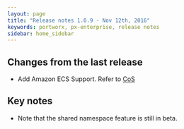 ```yaml
---
layout: page
title: "Release notes 1.0.9 - Nov 12th, 2016"
keywords: portworx, px-enterprise, release notes
sidebar: home_sidebar
---
```


## Changes from the last release
* Add Amazon ECS Support. Refer to [CoS](/cos.html)

## Key notes
* Note that the shared namespace feature is still in beta.
